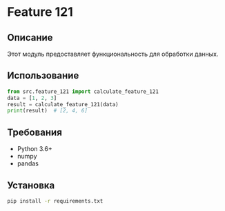 # Feature 121
## Описание
Этот модуль предоставляет функциональность для обработки данных.
## Использование
```python
from src.feature_121 import calculate_feature_121
data = [1, 2, 3]
result = calculate_feature_121(data)
print(result)  # [2, 4, 6]
```
## Требования
- Python 3.6+
- numpy
- pandas
## Установка
```bash
pip install -r requirements.txt
```